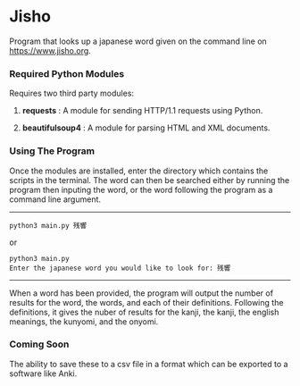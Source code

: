 # Jisho
Program that looks up a japanese word given on the command line on https://www.jisho.org.

### Required Python Modules
Requires two third party modules:

1. **requests** : A module for sending HTTP/1.1 requests using Python.

2. **beautifulsoup4** : A module for parsing HTML and XML documents.

### Using The Program

Once the modules are installed, enter the directory which contains the scripts in the terminal. The word can then be searched either by running the program then inputing the word, or the word following the program as a command line argument.

---
`python3 main.py 残響`

or

`python3 main.py` <br>
`Enter the japanese word you would like to look for: 残響`

---

When a word has been provided, the program will output the number of results for the word, the words, and each of their definitions. Following the definitions, it gives the nuber of results for the kanji, the kanji, the english meanings, the kunyomi, and the onyomi.

### Coming Soon
The ability to save these to a csv file in a format which can be exported to a software like Anki.